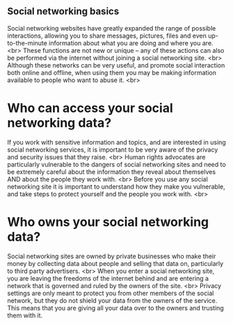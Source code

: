 
## Social networking basics

Social networking websites have greatly expanded the range of possible interactions, allowing you to share messages, pictures, files and even up-to-the-minute information about what you are doing and where you are.
&lt;br&gt;
These functions are not new or unique – any of these actions can also be performed via the internet without joining a social networking site.
&lt;br&gt;
Although these networks can be very useful, and promote social interaction both online and offline, when using them you may be making information available to people who want to abuse it.
&lt;br&gt;
# Who can access your social networking data?
If you work with sensitive information and topics, and are interested in using social networking services, it is important to be very aware of the privacy and security issues that they raise.
&lt;br&gt;
Human rights advocates are particularly vulnerable to the dangers of social networking sites and need to be extremely careful about the information they reveal about themselves AND about the people they work with.
&lt;br&gt;
Before you use any social networking site it is important to understand how they make you vulnerable, and take steps to protect yourself and the people you work with.
&lt;br&gt;
# Who owns your social networking data?
Social networking sites are owned by private businesses who make their money by collecting data about people and selling that data on, particularly to third party advertisers.
&lt;br&gt;
When you enter a social networking site, you are leaving the freedoms of the internet behind and are entering a network that is governed and ruled by the owners of the site.
&lt;br&gt;
Privacy settings are only meant to protect you from other members of the social network, but they do not shield your data from the owners of the service. This means that you are giving all your data over to the owners and trusting them with it.
